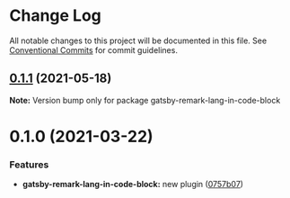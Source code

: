 # Change Log

All notable changes to this project will be documented in this file.
See [Conventional Commits](https://conventionalcommits.org) for commit guidelines.

## [0.1.1](https://github.com/adaltas/remark-gatsby-plugins/compare/gatsby-remark-lang-in-code-block@0.1.0...gatsby-remark-lang-in-code-block@0.1.1) (2021-05-18)

**Note:** Version bump only for package gatsby-remark-lang-in-code-block





# 0.1.0 (2021-03-22)


### Features

* **gatsby-remark-lang-in-code-block:** new plugin ([0757b07](https://github.com/adaltas/remark-gatsby-plugins/commit/0757b072cb2e14dc6c188282b54fb8230d8051f1))
